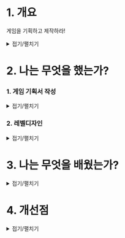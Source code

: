 # 1. 개요

게임을 기획하고 제작하라!

<details>
<summary>접기/펼치기</summary>

```
누구나 쉽게 즐길 수 있는 소울라이크 게임.
바로 소울라이트 게임을 만들자!
```
</details>


# 2. 나는 무엇을 했는가?

### 1. 게임 기획서 작성
<details>
<summary>접기/펼치기</summary>

```
내가 좋아하는 소울라이크 게임을 더 많은 사람들이 즐기기를 바랬다.
그래서 소울라이크 게임을 좀 더 가볍게 만든 "소울라이트" 게임을 만들기로 했다.

게임 기획서를 다음과 같이 정리했다.

1. 게임 제목
  게임을 상징적으로 잘 설명할 수 있는 제목을 함축적으로 작성
    [WAKE] 기억상실에 걸린 주인공이 기억을 찾아서 깨어나는 걸 함축적으로 나타낸다.

2. 기획의도
  해당 게임을 왜 기획하게 되었는지에 대한 내용을 기재한다. 게임 제작 동기와 타당성을 부여
    어렵고 힘든 게임이라는 소울라이크 게임에 대한 인식 때문에 시작도 안하는 사람들이 좀 더 편하게 다가갈 수 있는 게임 제작

3. 콘셉트
  게임이 전달하고자 하는 개념을 한 줄로 요약한다. 소비자들에게 게임을 각인 시키는 효과로 추후 마케팅 도구로 이용
    누구나 쉽게 즐길 수 있는 소울라이트 게임을 만들자.

4. 주요 플랫폼
  게임을 플레이하기 위해 갖추어야 할 시스템과 최소, 권장 사양을 기재한다.
    아직 미정

5. 이용 대상자
  게임을 주로 이용할 타깃 사용자층을 기재
    소울라이크를 좋아하는 사람, 이제 시작해볼려고 하는 사람

6. 게임 특징
  타 게임과 확연히 드러나는 차이점을 설명할 수 있어야 한다.
    가드가 없고 회피 위주로 플레이하며, 패링 게이지를 쌓아 적의 공격을 흘리고 강력한 공격을 하는 것

7. 세계관 및 줄거리 설정
  초기 기획 단계에서 필수 요소는 아니지만 스토리가 주 컨텐츠인 게임은 간단한 설정을 기재해주는 것이 좋다.
    현대, 기괴한 연쇄 살인 사건이 계속해서 일어나 경찰이 대대적으로 살인마를 잡기 위해 눈을 밝히고 있을 때
    한 형사의 활약으로 살인마의 집을 특정하게 된다.

    이 덕분에 납치 감금되어 있었던 사람들을 구조하지만 살인마는 찾지 못한다.
    사람들은 약물 때문에 기억이 제거되어 자신이 누군지도 알 수 없는 상태였다.
    형사는 마지막으로 깨어난 주인공에게 단서를 찾기 위해 조사를 시작하는데...

8. 캐릭터 및 배경
  게임에 등장하는 핵심 캐릭터에 대해 간략하게 설정한다.
    주인공
    연쇄 살인마의 피해자가 될 뻔한 사람 중 한명
    경찰의 추적으로 연쇄 살인마의 집에서 발견되어 구조되었다.
    그곳에 같이 감금된 사람들과 마찬가지로 기억을 잃은 상태
    형사가 단서를 찾기 위해 도움을 요청하고 기억을 하나씩 되찾아 가게 되는데...

9. 기본 구성
  게임의 기본적인 룰, 조작방법, 기본화면 구성 등에 대해 기재한다.
    체력(목숨), 패링 게이지, 스태미나(정신력), 상태창, 무기

10. 콘텐츠 구성
  콘텐츠의 전체 흐름을 기재한 순환구조도, 콘텐츠의 종류에 대해 기재한다.
    순환 구조:필드 탐험>전투>보스
```
![image](https://github.com/JM94Ent/TIL-WIL/assets/143363550/2c66ccaa-c601-4ccb-8eed-0dc3f1f754e0)

</details>

### 2. 레벨디자인
<details>
<summary>접기/펼치기</summary>

```

```
</details>

# 3. 나는 무엇을 배웠는가?

<details>
<summary>접기/펼치기</summary>

```

```
</details>

# 4. 개선점

<details>
<summary>접기/펼치기</summary>

```

```
</details>


